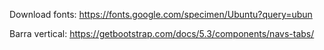Download fonts:
https://fonts.google.com/specimen/Ubuntu?query=ubun

Barra vertical:
https://getbootstrap.com/docs/5.3/components/navs-tabs/
